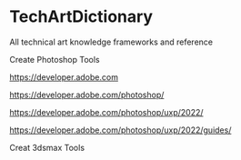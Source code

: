 # TechArtDictionary
All technical art knowledge frameworks and reference

Create Photoshop Tools

https://developer.adobe.com

https://developer.adobe.com/photoshop/

https://developer.adobe.com/photoshop/uxp/2022/

https://developer.adobe.com/photoshop/uxp/2022/guides/

Creat 3dsmax Tools
